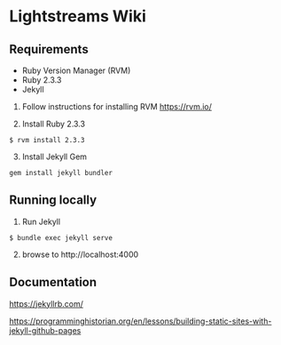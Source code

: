 # Lightstreams Wiki

## Requirements

- Ruby Version Manager (RVM)
- Ruby 2.3.3
- Jekyll


1. Follow instructions for installing RVM
https://rvm.io/

2. Install Ruby 2.3.3
```
$ rvm install 2.3.3
```

3. Install Jekyll Gem
```
gem install jekyll bundler
```

## Running locally

1. Run Jekyll
```
$ bundle exec jekyll serve
```

2. browse to http://localhost:4000

## Documentation

https://jekyllrb.com/

https://programminghistorian.org/en/lessons/building-static-sites-with-jekyll-github-pages

